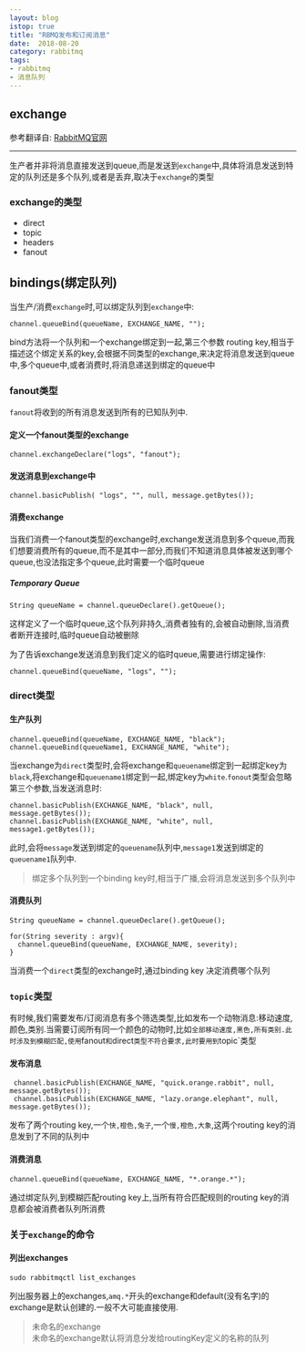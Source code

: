 ```yaml
---
layout: blog
istop: true
title: "RBMQ发布和订阅消息"
date:  2018-08-20
category: rabbitmq
tags:
- rabbitmq
- 消息队列
---
```


## exchange
参考翻译自: [RabbitMQ官网](https://www.rabbitmq.com/tutorials/tutorial-three-java.html)
*************
生产者并非将消息直接发送到queue,而是发送到`exchange`中,具体将消息发送到特定的队列还是多个队列,或者是丢弃,取决于`exchange`的类型
### exchange的类型
* direct
* topic
* headers
* fanout
## bindings(绑定队列)
当生产/消费`exchange`时,可以绑定队列到`exchange`中:
```
channel.queueBind(queueName, EXCHANGE_NAME, "");
```
bind方法将一个队列和一个exchange绑定到一起,第三个参数 routing key,相当于描述这个绑定关系的key,会根据不同类型的exchange,来决定将消息发送到queue中,多个queue中,或者消费时,将消息递送到绑定的queue中
### fanout类型
`fanout`将收到的所有消息发送到所有的已知队列中.
#### 定义一个fanout类型的exchange
```
channel.exchangeDeclare("logs", "fanout");
```
#### 发送消息到exchange中
```
channel.basicPublish( "logs", "", null, message.getBytes());
```
#### 消费exchange

当我们消费一个fanout类型的exchange时,exchange发送消息到多个queue,而我们想要消费所有的queue,而不是其中一部分,而我们不知道消息具体被发送到哪个queue,也没法指定多个queue,此时需要一个临时queue
##### Temporary Queue
```
String queueName = channel.queueDeclare().getQueue();
```
这样定义了一个临时queue,这个队列非持久,消费者独有的,会被自动删除,当消费者断开连接时,临时queue自动被删除

为了告诉exchange发送消息到我们定义的临时queue,需要进行绑定操作:
```
channel.queueBind(queueName, "logs", "");
```
### direct类型
#### 生产队列
```
channel.queueBind(queueName, EXCHANGE_NAME, "black");
channel.queueBind(queueName1, EXCHANGE_NAME, "white");

```
当exchange为`direct`类型时,会将exchange和`queuename`绑定到一起绑定key为`black`,将exchange和`queuename1`绑定到一起,绑定key为`white`.`fonout`类型会忽略第三个参数,当发送消息时:
```
channel.basicPublish(EXCHANGE_NAME, "black", null, message.getBytes());
channel.basicPublish(EXCHANGE_NAME, "white", null, message1.getBytes());
```
此时,会将`message`发送到绑定的`queuename`队列中,`message1`发送到绑定的`queuename1`队列中.
> 绑定多个队列到一个binding key时,相当于广播,会将消息发送到多个队列中

#### 消费队列
```
String queueName = channel.queueDeclare().getQueue();

for(String severity : argv){
  channel.queueBind(queueName, EXCHANGE_NAME, severity);
}
```
当消费一个`direct`类型的exchange时,通过binding key 决定消费哪个队列




### `topic`类型
有时候,我们需要发布/订阅消息有多个筛选类型,比如发布一个动物消息:移动速度,颜色,类别.当需要订阅所有同一个颜色的动物时,比如`全部移动速度,黑色,所有类别.此时涉及到模糊匹配,使用`fanout`和`direct`类型不符合要求,此时要用到`topic`类型
#### 发布消息
```
 channel.basicPublish(EXCHANGE_NAME, "quick.orange.rabbit", null, message.getBytes());
 channel.basicPublish(EXCHANGE_NAME, "lazy.orange.elephant", null, message.getBytes());
```
发布了两个routing key,一个`快,橙色,兔子`,一个`慢,橙色,大象`,这两个routing key的消息发到了不同的队列中
#### 消费消息
```
channel.queueBind(queueName, EXCHANGE_NAME, "*.orange.*");
```
通过绑定队列,到模糊匹配routing key上,当所有符合匹配规则的routing key的消息都会被消费者队列所消费
### 关于`exchange`的命令
#### 列出exchanges
```
sudo rabbitmqctl list_exchanges
```
列出服务器上的exchanges,`amq.*`开头的exchange和default(没有名字)的exchange是默认创建的.一般不大可能直接使用.
> 未命名的exchange  
未命名的exchange默认将消息分发给routingKey定义的名称的队列
